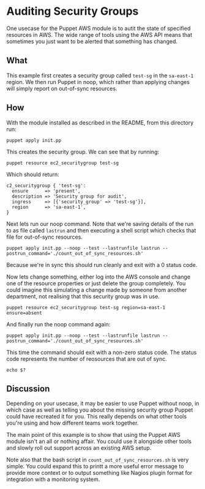 # Auditing Security Groups

One usecase for the Puppet AWS module is to autit the state of specified
resources in AWS. The wide range of tools using the AWS API means that
sometimes you just want to be alerted that something has changed.

## What

This example first creates a security group called `test-sg` in the
`sa-east-1` region. We then run Puppet in noop, which rather than
applying changes will simply report on out-of-sync resources.

## How

With the module installed as described in the README, from this
directory run:

    puppet apply init.pp

This creates the security group. We can see that by running:

    puppet resource ec2_securitygroup test-sg

Which should return:

```puppet
c2_securitygroup { 'test-sg':
  ensure      => 'present',
  description => 'Security group for audit',
  ingress     => [{'security_group' => 'test-sg'}],
  region      => 'sa-east-1',
}
```

Next lets run our noop command. Note that we're saving details of the
run to as file called `lastrun` and then executing a shell script which
checks that file for out-of-sync resources.

    puppet apply init.pp --noop --test --lastrunfile lastrun --postrun_command='./count_out_of_sync_resources.sh'

Because we're in sync this should run cleanly and exit with a 0 status
code.

Now lets change something, either log into the AWS console and change one of
the resource properties or just delete the group completely. You could
imagine this simulating a change made by someone from another
department, not realising that this security group was in use.

    puppet resource ec2_securitygroup test-sg region=sa-east-1 ensure=absent

And finally run the noop command again:

    puppet apply init.pp --noop --test --lastrunfile lastrun --postrun_command='./count_out_of_sync_resources.sh'

This time the command should exit with a non-zero status code. The
status code represents the number of reosources that are out of sync.

    echo $?

## Discussion

Depending on your usecase, it may be easier to use Puppet without noop,
in which case as well as telling you about the missing security group
Puppet could have recreated it for you. This really depends on what
other tools you're using and how different teams work together.

The main point of this example is to show that using the Puppet AWS
module isn't an all or nothing affair. You could use it alongside other
tools and slowly roll out support across an existing AWS setup.

Note also that the bash script in `count_out_of_sync_resources.sh` is
very simple. You could expand this to printt a more useful error message
to provide more context or to output something like Nagios plugin
format for integration with a monitoring system.
